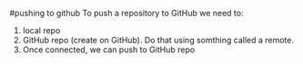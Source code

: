 #pushing to github
To push a repository to GitHub we need to:
1. local repo
2. GitHub repo (create on GitHub). Do that using somthing called a remote.
3. Once connected, we can push to GitHub repo
